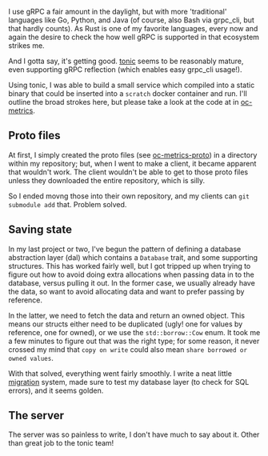 <!-- @template "post.html" -->
<!-- @title "gRPC in Rust" -->

I use gRPC a fair amount in the daylight, but with more 'traditional' languages like
Go, Python, and Java (of course, also Bash via grpc_cli, but that hardly counts). As
Rust is one of my favorite languages, every now and again the desire to check the 
how well gRPC is supported in that ecosystem strikes me.

And I gotta say, it's getting good. [tonic] seems to be reasonably mature, even supporting
gRPC reflection (which enables easy grpc_cli usage!).

Using tonic, I was able to build a small service which compiled into a static binary that
could be inserted into a `scratch` docker container and run. I'll outline the broad strokes
here, but please take a look at the code at in [oc-metrics].

## Proto files

At first, I simply created the proto files (see [oc-metrics-proto]) in a directory within my
repository; but, when I went to make a client, it became apparent that wouldn't work. The client
wouldn't be able to get to those proto files unless they downloaded the entire repository, which
is silly.

So I ended movng those into their own repository, and my clients can `git submodule add` that.
Problem solved.

## Saving state

In my last project or two, I've begun the pattern of defining a database abstraction layer (dal)
which contains a `Database` trait, and some supporting structures. This has worked fairly well,
but I got tripped up when trying to figure out how to avoid doing extra allocations when passing
data in to the database, versus pulling it out. In the former case, we usually already have the data,
so want to avoid allocating data and want to prefer passing by reference.

In the latter, we need to fetch the data and return an owned object. This means our structs either need
to be duplicated (ugly! one for values by reference, one for owned), or we use the `std::borrow::Cow`
enum. It took me a few minutes to figure out that was the right type; for some reason, it never crossed my
mind that `copy on write` could also mean `share borrowed or owned values`.

With that solved, everything went fairly smoothly. I write a neat little [migration] system, made sure to
test my database layer (to check for SQL errors), and it seems golden.

## The server

The server was so painless to write, I don't have much to say about it. Other than great job to the tonic team!

[tonic]: https://github.com/hyperium/tonic
[oc-metrics]: https://github.com/over-codes/oc-metrics
[oc-metrics-proto]: https://github.com/over-codes/oc-metrics-proto
[migration]: https://github.com/over-codes/oc-metrics/blob/main/src/dal/migrator/mod.rs
